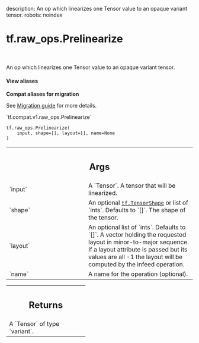 description: An op which linearizes one Tensor value to an opaque variant tensor.
robots: noindex

# tf.raw_ops.Prelinearize

<!-- Insert buttons and diff -->

<table class="tfo-notebook-buttons tfo-api nocontent" align="left">

</table>



An op which linearizes one Tensor value to an opaque variant tensor.

<section class="expandable">
  <h4 class="showalways">View aliases</h4>
  <p>
<b>Compat aliases for migration</b>
<p>See
<a href="https://www.tensorflow.org/guide/migrate">Migration guide</a> for
more details.</p>
<p>`tf.compat.v1.raw_ops.Prelinearize`</p>
</p>
</section>

<pre class="devsite-click-to-copy prettyprint lang-py tfo-signature-link">
<code>tf.raw_ops.Prelinearize(
    input, shape=[], layout=[], name=None
)
</code></pre>



<!-- Placeholder for "Used in" -->


<!-- Tabular view -->
 <table class="responsive fixed orange">
<colgroup><col width="214px"><col></colgroup>
<tr><th colspan="2"><h2 class="add-link">Args</h2></th></tr>

<tr>
<td>
`input`
</td>
<td>
A `Tensor`. A tensor that will be linearized.
</td>
</tr><tr>
<td>
`shape`
</td>
<td>
An optional <a href="../../tf/TensorShape.md"><code>tf.TensorShape</code></a> or list of `ints`. Defaults to `[]`.
The shape of the tensor.
</td>
</tr><tr>
<td>
`layout`
</td>
<td>
An optional list of `ints`. Defaults to `[]`.
A vector holding the requested layout in minor-to-major sequence. If a layout
attribute is passed but its values are all -1 the layout will be computed by
the infeed operation.
</td>
</tr><tr>
<td>
`name`
</td>
<td>
A name for the operation (optional).
</td>
</tr>
</table>



<!-- Tabular view -->
 <table class="responsive fixed orange">
<colgroup><col width="214px"><col></colgroup>
<tr><th colspan="2"><h2 class="add-link">Returns</h2></th></tr>
<tr class="alt">
<td colspan="2">
A `Tensor` of type `variant`.
</td>
</tr>

</table>

